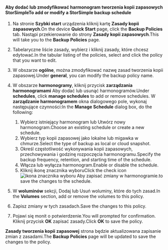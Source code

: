 
<!--author=SharS last changed: 9/15/15-->

#### <a name="to-add-or-modify-a-storsimple-backup-schedule"></a><span data-ttu-id="362c0-101">Aby dodać lub zmodyfikować harmonogram tworzenia kopii zapasowych StorSimple</span><span class="sxs-lookup"><span data-stu-id="362c0-101">To add or modify a StorSimple backup schedule</span></span>
1. <span data-ttu-id="362c0-102">Na stronie **Szybki start** urządzenia kliknij kartę **Zasady kopii zapasowych**.</span><span class="sxs-lookup"><span data-stu-id="362c0-102">On the device **Quick Start** page, click the **Backup Policies** tab.</span></span> <span data-ttu-id="362c0-103">Nastąpi przekierowanie do strony **Zasady kopii zapasowych**.</span><span class="sxs-lookup"><span data-stu-id="362c0-103">This will take you to the **Backup Policies** page.</span></span>
2. <span data-ttu-id="362c0-104">Tabelaryczne liście zasady, wybierz i kliknij zasady, które chcesz edytować.</span><span class="sxs-lookup"><span data-stu-id="362c0-104">In the tabular listing of the policies, select and click the policy that you want to edit.</span></span>
3. <span data-ttu-id="362c0-105">W obszarze **ogólne**, można zmodyfikować nazwę zasad tworzenia kopii zapasowej.</span><span class="sxs-lookup"><span data-stu-id="362c0-105">Under **general**, you can modify the backup policy name.</span></span>
4. <span data-ttu-id="362c0-106">W obszarze **harmonogramy**, kliknij przycisk **zarządzania harmonogramami** Aby dodać lub usunąć harmonogramów.</span><span class="sxs-lookup"><span data-stu-id="362c0-106">Under **schedules**, click **manage schedules** to add or remove schedules.</span></span> <span data-ttu-id="362c0-107">W **zarządzanie harmonogramem** okna dialogowego pole, wykonaj następujące czynności:</span><span class="sxs-lookup"><span data-stu-id="362c0-107">In the **Manage Schedule** dialog box, do the following:</span></span>
   
   1. <span data-ttu-id="362c0-108">Wybierz istniejący harmonogram lub Utwórz nowy harmonogram.</span><span class="sxs-lookup"><span data-stu-id="362c0-108">Choose an existing schedule or create a new schedule.</span></span>
   2. <span data-ttu-id="362c0-109">Wybierz typ kopii zapasowej jako lokalne lub migawka w chmurze.</span><span class="sxs-lookup"><span data-stu-id="362c0-109">Select the type of backup as local or cloud snapshot.</span></span>
   3. <span data-ttu-id="362c0-110">Określ częstotliwość wykonywania kopii zapasowych, przechowywania i godzinę rozpoczęcia harmonogramu.</span><span class="sxs-lookup"><span data-stu-id="362c0-110">Specify the backup frequency, retention, and starting time of the schedule.</span></span>
   4. <span data-ttu-id="362c0-111">Włącza lub wyłącza harmonogram.</span><span class="sxs-lookup"><span data-stu-id="362c0-111">Enable or disable the schedule.</span></span>
   5. <span data-ttu-id="362c0-112">Kliknij ikonę znacznika wyboru</span><span class="sxs-lookup"><span data-stu-id="362c0-112">Click the check icon</span></span> ![ikona znacznika wyboru](./media/storsimple-add-modify-backup-schedule/HCS_CheckIcon-include.png) <span data-ttu-id="362c0-114">Aby zapisać zmiany w harmonogramie.</span><span class="sxs-lookup"><span data-stu-id="362c0-114">to save the changes to the schedule.</span></span>
5. <span data-ttu-id="362c0-115">W **woluminów** sekcji, Dodaj lub Usuń woluminy, które do tych zasad.</span><span class="sxs-lookup"><span data-stu-id="362c0-115">In the **Volumes** section, add or remove the volumes to this policy.</span></span>
6. <span data-ttu-id="362c0-116">Zapisz zmiany w tych zasadach.</span><span class="sxs-lookup"><span data-stu-id="362c0-116">Save the changes to this policy.</span></span>
7. <span data-ttu-id="362c0-117">Pojawi się monit o potwierdzenie.</span><span class="sxs-lookup"><span data-stu-id="362c0-117">You will prompted for confirmation.</span></span> <span data-ttu-id="362c0-118">Kliknij przycisk **OK** zapisać zasady.</span><span class="sxs-lookup"><span data-stu-id="362c0-118">Click **OK** to save the policy.</span></span>

<span data-ttu-id="362c0-119">**Zasady tworzenia kopii zapasowej** strona będzie aktualizowana zapisanie zmian z zasadami.</span><span class="sxs-lookup"><span data-stu-id="362c0-119">The **Backup Policies** page will be updated to save the changes to the policy.</span></span>

